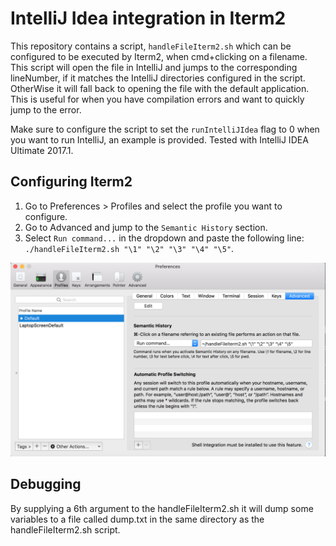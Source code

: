# IntelliJ Idea integration in Iterm2
This repository contains a script, `handleFileIterm2.sh` which can be configured to be executed by Iterm2, when cmd+clicking on a filename. This script will open the file in IntelliJ and jumps to the corresponding lineNumber, if it matches the IntelliJ directories configured in the script. OtherWise it will fall back to opening the file with the default application.
This is useful for when you have compilation errors and want to quickly jump to the error.

Make sure to configure the script to set the `runIntelliJIdea` flag to 0 when you want to run IntelliJ, an example is provided.
Tested with IntelliJ IDEA Ultimate 2017.1.

## Configuring Iterm2

1. Go to Preferences > Profiles and select the profile you want to configure.
2. Go to Advanced and jump to the `Semantic History` section.
3. Select `Run command...` in the dropdown and paste the following line: `./handleFileIterm2.sh "\1" "\2" "\3" "\4" "\5"`.

![alt tag](SemanticHistory.png)

## Debugging

By supplying a 6th argument to the handleFileIterm2.sh it will dump some variables to a file called dump.txt in the same directory as the handleFileIterm2.sh script.
